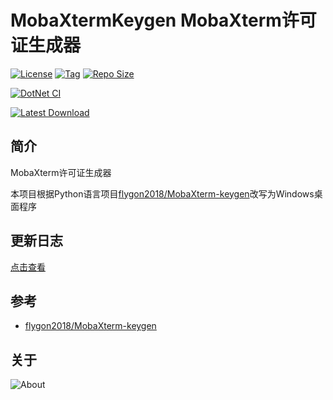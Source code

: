 # MobaXtermKeygen MobaXterm许可证生成器

[![License](https://img.shields.io/github/license/ALI1416/MobaXtermKeygen?label=License)](https://www.apache.org/licenses/LICENSE-2.0.txt)
[![Tag](https://img.shields.io/github/v/tag/ALI1416/MobaXtermKeygen?label=Tag)](https://github.com/ALI1416/MobaXtermKeygen/tags)
[![Repo Size](https://img.shields.io/github/repo-size/ALI1416/MobaXtermKeygen?label=Repo%20Size&color=success)](https://github.com/ALI1416/MobaXtermKeygen/archive/refs/heads/master.zip)

[![DotNet CI](https://github.com/ALI1416/MobaXtermKeygen/actions/workflows/ci.yml/badge.svg)](https://github.com/ALI1416/MobaXtermKeygen/actions/workflows/ci.yml)

[![Latest Download](https://img.shields.io/badge/Latest%20Version-Click%20Download-&color=success)](https://github.com/ALI1416/MobaXtermKeygen/releases/latest/download/MobaXtermKeygen.exe)

## 简介

MobaXterm许可证生成器

本项目根据Python语言项目[flygon2018/MobaXterm-keygen](https://github.com/flygon2018/MobaXterm-keygen)改写为Windows桌面程序

## 更新日志

[点击查看](./CHANGELOG.md)

## 参考

- [flygon2018/MobaXterm-keygen](https://github.com/flygon2018/MobaXterm-keygen)

## 关于

<picture>
  <source media="(prefers-color-scheme: dark)" srcset="https://www.404z.cn/images/about.dark.svg">
  <img alt="About" src="https://www.404z.cn/images/about.light.svg">
</picture>

